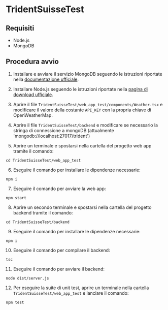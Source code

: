 # TridentSuisseTest

## Requisiti
- Node.js
- MongoDB

## Procedura avvio
1. Installare e avviare il servizio MongoDB seguendo le istruzioni riportate nella [documentazione ufficiale](https://www.mongodb.com/docs/manual/administration/install-community/).

2. Installare Node.js seguendo le istruzioni riportate nella [pagina di download ufficiale](https://nodejs.org/it/download).

3. Aprire il file `TridentSuisseTest/web_app_test/components/Weather.tsx` e modificare il valore della costante `API_KEY` con la propria chiave di OpenWeatherMap.

4. Aprire il file `TridentSuisseTest/backend` e modificare se necessario la stringa di connessione a mongoDB (attualmente 'mongodb://localhost:27017/trident')

5. Aprire un terminale e spostarsi nella cartella del progetto web app tramite il comando:
```
cd TridentSuisseTest/web_app_test
```
6. Eseguire il comando per installare le dipendenze necessarie:
```
npm i
```
7. Eseguire il comando per avviare la web app:
```
npm start
```
8. Aprire un secondo terminale e spostarsi nella cartella del progetto backend tramite il comando:
```
cd TridentSuisseTest/backend
```
9. Eseguire il comando per installare le dipendenze necessarie:
```
npm i
```
10. Eseguire il comando per compilare il backend:
```
tsc
```
11. Eseguire il comando per avviare il backend:
```
node dist/server.js
```
12. Per eseguire la suite di unit test, aprire un terminale nella cartella `TridentSuisseTest/web_app_test` e lanciare il comando:
```
npm test
```
